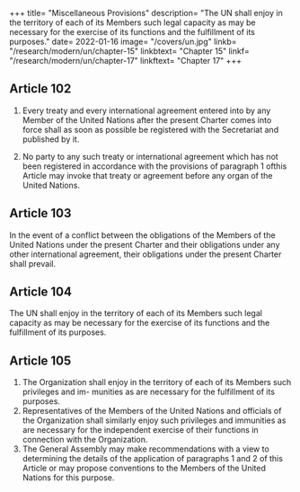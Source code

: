 +++
title=  "Miscellaneous Provisions"
description=  "The UN shall enjoy in the territory of each of its Members such legal capacity as may be necessary for the exercise of its functions and the fulfillment of its purposes."
date=  2022-01-16
image= "/covers/un.jpg"
linkb=  "/research/modern/un/chapter-15"
linkbtext=  "Chapter 15"
linkf=  "/research/modern/un/chapter-17"
linkftext=  "Chapter 17"
+++ 

## Article 102

1. Every treaty and every international agreement entered into by any Member of the United
Nations after the present Charter comes into force shall as soon as possible be registered with the
Secretariat and published by it. 

2. No party to any such treaty or international agreement which has not been registered in accordance with the provisions of paragraph 1 ofthis Article may invoke that treaty or agreement
before any organ of the United Nations.


## Article 103

In the event of a conflict between the obligations of the Members of the United Nations under the
present Charter and their obligations under any other international agreement, their obligations under the present Charter shall prevail.


## Article 104

The UN shall enjoy in the territory of each of its Members such legal capacity as may be
necessary for the exercise of its functions and the fulfillment of its purposes.


## Article 105

1. The Organization shall enjoy in the territory of each of its Members such privileges and im-
munities as are necessary for the fulfillment of its purposes.
2. Representatives of the Members of the United Nations and officials of the Organization
shall similarly enjoy such privileges and immunities as are necessary for the independent exercise
of their functions in connection with the Organization.
3. The General Assembly may make recommendations with a view to determining the details of the application of paragraphs 1 and 2 of this Article or may propose conventions to the Members of the United Nations for this purpose.

